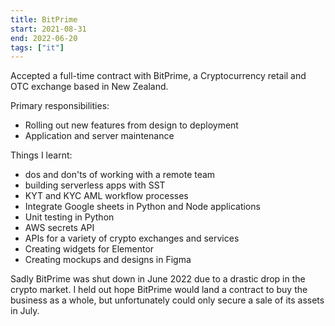 ```yaml
---
title: BitPrime
start: 2021-08-31
end: 2022-06-20
tags: ["it"]
---
```

Accepted a full-time contract with BitPrime, a Cryptocurrency retail and OTC exchange based in New Zealand.

Primary responsibilities:
 - Rolling out new features from design to deployment
 - Application and server maintenance

Things I learnt:
 - dos and don'ts of working with a remote team
 - building serverless apps with SST
 - KYT and KYC AML workflow processes
 - Integrate Google sheets in Python and Node applications
 - Unit testing in Python
 - AWS secrets API
 - APIs for a variety of crypto exchanges and services
 - Creating widgets for Elementor
 - Creating mockups and designs in Figma


 Sadly BitPrime was shut down in June 2022 due to a drastic drop in the crypto market. I held out hope BitPrime would land a contract to buy the business as a whole, but unfortunately could only secure a sale of its assets in July.
